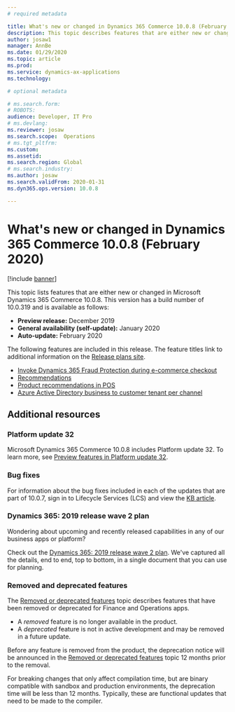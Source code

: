 ```yaml
---
# required metadata

title: What's new or changed in Dynamics 365 Commerce 10.0.8 (February 2020)
description: This topic describes features that are either new or changed in Dynamics 365 Commerce 10.0.8. 
author: josaw1
manager: AnnBe
ms.date: 01/29/2020
ms.topic: article
ms.prod: 
ms.service: dynamics-ax-applications
ms.technology: 

# optional metadata

# ms.search.form: 
# ROBOTS: 
audience: Developer, IT Pro
# ms.devlang: 
ms.reviewer: josaw
ms.search.scope:  Operations
# ms.tgt_pltfrm: 
ms.custom: 
ms.assetid: 
ms.search.region: Global
# ms.search.industry: 
ms.author: josaw
ms.search.validFrom: 2020-01-31 
ms.dyn365.ops.version: 10.0.8

---
```

# What's new or changed in Dynamics 365 Commerce 10.0.8 (February 2020)

[!include [banner](../includes/banner.md)]


This topic lists features that are either new or changed in Microsoft Dynamics 365 Commerce 10.0.8. This version has a build number of 10.0.319 and is available as follows:

- **Preview release:** December 2019
- **General availability (self-update):** January 2020
- **Auto-update:** February 2020 

The following features are included in this release. The feature titles link to additional information on the [Release plans site](https://docs.microsoft.com/dynamics365-release-plan/2019wave2/index).

- [Invoke Dynamics 365 Fraud Protection during e-commerce checkout](https://docs.microsoft.com/dynamics365-release-plan/2019wave2/dynamics365-retail/invoke-dynamics-365-fraud-protection-during-e-commerce-checkout)
- [Recommendations](https://docs.microsoft.com/dynamics365-release-plan/2019wave2/dynamics365-commerce/recommendations)
- [Product recommendations in POS](https://docs.microsoft.com/dynamics365-release-plan/2019wave2/dynamics365-retail/product-recommendations-pos)
- [Azure Active Directory business to customer tenant per channel](https://docs.microsoft.com/dynamics365-release-plan/2019wave2/dynamics365-commerce/azure-active-directory-business-customer-tenant-per-channel)


## Additional resources

### Platform update 32

Microsoft Dynamics 365 Commerce 10.0.8 includes Platform update 32. To learn more, see [Preview features in Platform update 32](../../fin-ops-core/dev-itpro/get-started/whats-new-platform-update-32.md).


### Bug fixes 
For information about the bug fixes included in each of the updates that are part of 10.0.7, sign in to Lifecycle Services (LCS) and view the [KB article](https://fix.lcs.dynamics.com/Issue/Details?kb=0&bugId=400368&dbType=3&qc=8405de0733ac4045859057a4e710a3ef07637ce2485f6a317ea49efe6f67f35f).


### Dynamics 365: 2019 release wave 2 plan

Wondering about upcoming and recently released capabilities in any of our business apps or platform?

Check out the [Dynamics 365: 2019 release wave 2 plan](https://docs.microsoft.com/dynamics365-release-plan/2019wave2/index). We've captured all the details, end to end, top to bottom, in a single document that you can use for planning.

### Removed and deprecated features

The [Removed or deprecated features](../../fin-ops-core/dev-itpro/migration-upgrade/deprecated-features.md) topic describes features that have been removed or deprecated for Finance and Operations apps.

- A *removed* feature is no longer available in the product.
- A *deprecated* feature is not in active development and may be removed in a future update.

Before any feature is removed from the product, the deprecation notice will be announced in the [Removed or deprecated features](../../fin-ops-core/dev-itpro/migration-upgrade/deprecated-features.md) topic 12 months prior to the removal.

For breaking changes that only affect compilation time, but are binary compatible with sandbox and production environments, the deprecation time will be less than 12 months. Typically, these are functional updates that need to be made to the compiler.
